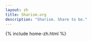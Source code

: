 ```yaml
---
layout: zh
title: Sharism.org
description: "Sharism. Share to be."
---
```


{% include home-zh.html %}
